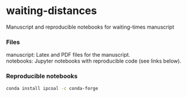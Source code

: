 # waiting-distances
Manuscript and reproducible notebooks for waiting-times manuscript


### Files

manuscript: Latex and PDF files for the manuscript.  
notebooks: Jupyter notebooks with reproducible code (see links below).

### Reproducible notebooks

```bash
conda install ipcoal -c conda-forge
```

